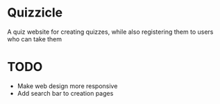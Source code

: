 # Quizzicle
A quiz website for creating quizzes, while also registering them to users who can take them


# TODO
- Make web design more responsive
- Add search bar to creation pages